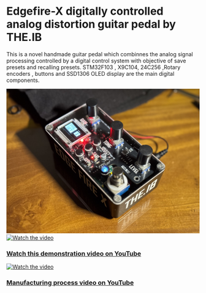 # Edgefire-X digitally controlled analog distortion guitar pedal by THE.IB

This is a novel handmade guitar pedal which combinnes the analog signal processing controlled by a digital control system with objective of save presets and recalling presets. STM32F103 , X9C104, 24C256 ,Rotary encoders , buttons and SSD1306 OLED display are the main digital components.


![image alt](https://github.com/BinethGeesara/Edgefire-X/blob/148ff71cb6ae7fa6c0e83f9a5854c9f7ba4734f8/IMG_3300.jpg)
[![Watch the video](https://img.youtube.com/vi/9nkfAn1ZH9s/maxresdefault.jpg)](https://youtu.be/9nkfAn1ZH9s)

### [Watch this demonstration video on YouTube](https://youtu.be/9nkfAn1ZH9s)

[![Watch the video](https://img.youtube.com/vi/-ZHIhmZxhoI/maxresdefault.jpg)](https://youtu.be/-ZHIhmZxhoI)

### [Manufacturing process video on YouTube](https://youtu.be/-ZHIhmZxhoI)
